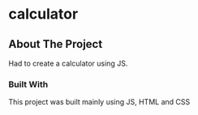 # calculator

<!-- ABOUT THE PROJECT -->
## About The Project
Had to create a calculator using JS.

### Built With
This project was built mainly using JS, HTML and CSS
